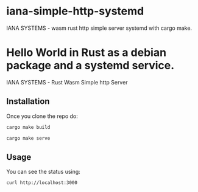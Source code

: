 # iana-simple-http-systemd
IANA SYSTEMS - wasm rust http simple server systemd with cargo make.

# Hello World in Rust as a debian package and a systemd service.

IANA SYSTEMS - Rust Wasm Simple http Server

## Installation
Once you clone the repo do:

```sh
cargo make build
```
```sh
cargo make serve
```

## Usage
You can see the status using:
```sh
curl http://localhost:3000
```

